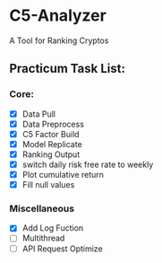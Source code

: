 # C5-Analyzer
A Tool for Ranking Cryptos

## Practicum Task List:

### Core:

- [x] Data Pull
- [x] Data Preprocess
- [x] C5 Factor Build
- [x] Model Replicate
- [x] Ranking Output
- [x] switch daily risk free rate to weekly 
- [x] Plot cumulative return 
- [x] Fill null values

### Miscellaneous

- [x] Add Log Fuction
- [ ] Multithread
- [ ] API Request Optimize
